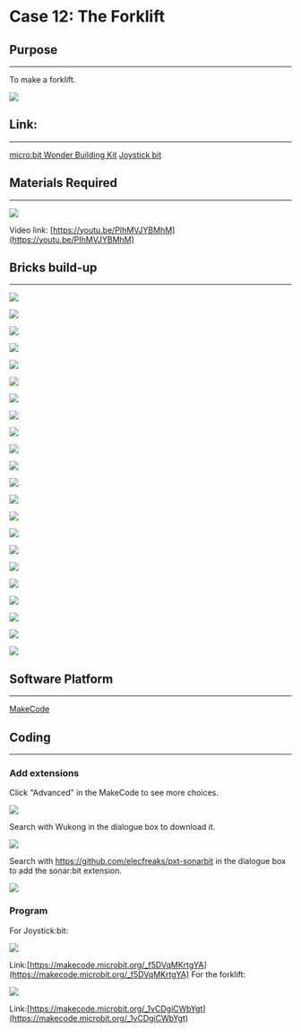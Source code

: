 # Case 12: The Forklift

## Purpose
---
To make a forklift. 
 
![](./images/case-12-01.png)

## Link: 
---
[micro:bit Wonder Building Kit](https://www.elecfreaks.com/micro-bit-wonder-building-kit-without-micro-bit-board.html)
[Joystick bit](https://www.elecfreaks.com/joystick-bit-2-for-micro-bit.html)

## Materials Required
---
![](./images/case-12-02.png)

Video link:
[https://youtu.be/PIhMVJYBMhM](https://youtu.be/PIhMVJYBMhM)

## Bricks build-up
---


![](./images/step-case-12-01.png)

![](./images/step-case-12-02.png)

![](./images/step-case-12-03.png)

![](./images/step-case-12-04.png)

![](./images/step-case-12-05.png)

![](./images/step-case-12-06.png)

![](./images/step-case-12-07.png)

![](./images/step-case-12-08.png)

![](./images/step-case-12-09.png)

![](./images/step-case-12-10.png)

![](./images/step-case-12-11.png)

![](./images/step-case-12-12.png)

![](./images/step-case-12-13.png)

![](./images/step-case-12-14.png)

![](./images/step-case-12-15.png)

![](./images/step-case-12-16.png)

![](./images/step-case-12-17.png)

![](./images/step-case-12-18.png)

![](./images/step-case-12-19.png)

![](./images/step-case-12-20.png)

![](./images/step-case-12-21.png)

![](./images/step-case-12-22.png)


## Software Platform
---
[MakeCode](https://makecode.microbit.org/)

## Coding
---
### Add extensions
Click "Advanced" in the MakeCode to see more choices.
 
![](./images/case-01-03.png)

Search with Wukong in the dialogue box to download it. 

![](./images/case-01-04.png)

 Search with https://github.com/elecfreaks/pxt-sonarbit in the dialogue box to add the sonar:bit extension. 

![](./images/case-04-04.png)



### Program
For Joystick:bit:  

![](./images/case-12-05.png)

Link:[https://makecode.microbit.org/_f5DVqMKrtgYA](https://makecode.microbit.org/_f5DVqMKrtgYA)
For the forklift:

![](./images/case-12-06.png)

Link:[https://makecode.microbit.org/_1vCDgiCWbYgt](https://makecode.microbit.org/_1vCDgiCWbYgt)


